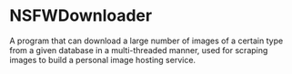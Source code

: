 # NSFWDownloader
A program that can download a large number of images of a certain type from a given database in a multi-threaded manner, used for scraping images to build a personal image hosting service.
